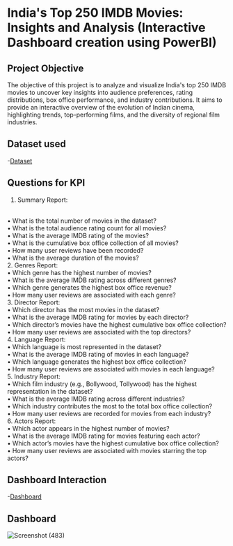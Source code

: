 # India's Top 250 IMDB Movies: Insights and Analysis (Interactive Dashboard creation using PowerBI)
## Project Objective
The objective of this project is to analyze and visualize India's top 250 IMDB movies to uncover key insights into audience preferences, rating distributions, box office performance, and industry contributions. It aims to provide an interactive overview of the evolution of Indian cinema, highlighting trends, top-performing films, and the diversity of regional film industries.

## Dataset used
-<a href="https://github.com/Santhoshkumarse/India-s-Top-250-IMDB-Movies/blob/main/IMdB_India_Top250.xlsx">Dataset</a>

## Questions for KPI
1. Summary Report:
<br>
•	What is the total number of movies in the dataset?
<br>
•	What is the total audience rating count for all movies?
<br>
•	What is the average IMDB rating of the movies?
<br>
•	What is the cumulative box office collection of all movies?
<br>
•	How many user reviews have been recorded?
<br>
•	What is the average duration of the movies?
<br>
2. Genres Report:
   <br>
   •	Which genre has the highest number of movies?
   <br>
   •	What is the average IMDB rating across different genres?
   <br>
   •	Which genre generates the highest box office revenue?
   <br>
   •	How many user reviews are associated with each genre?
   <br>
3. Director Report:
   <br>
   •	Which director has the most movies in the dataset?
   <br>
   •	What is the average IMDB rating for movies by each director?
   <br>
   •	Which director’s movies have the highest cumulative box office collection?
   <br>
   •	How many user reviews are associated with the top directors?
   <br>
4. Language Report:
   <br>
   •	Which language is most represented in the dataset?
   <br>
   •	What is the average IMDB rating of movies in each language?
   <br>
   •	Which language generates the highest box office collection?
   <br>
   •	How many user reviews are associated with movies in each language?
   <br>
5. Industry Report:
   <br>
   •	Which film industry (e.g., Bollywood, Tollywood) has the highest representation in the dataset?
   <br>
   •	What is the average IMDB rating across different industries?
   <br>
   •	Which industry contributes the most to the total box office collection?
   <br>
   •	How many user reviews are recorded for movies from each industry?
   <br>
6. Actors Report:
   <br>
•	Which actor appears in the highest number of movies?
<br>
•	What is the average IMDB rating for movies featuring each actor?
<br>
•	Which actor’s movies have the highest cumulative box office collection?
<br>
•	How many user reviews are associated with movies starring the top actors?


## Dashboard Interaction
-<a href="https://github.com/Santhoshkumarse/India-s-Top-250-IMDB-Movies/blob/main/Screenshot%20(483).png">Dashboard</a>

## Dashboard
![Screenshot (483)](https://github.com/user-attachments/assets/4feb3274-4b0e-4aa1-a805-a1674a649488)









